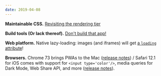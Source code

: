 ```yaml
---
date: 2019-04-08
---
```


__Maintainable CSS.__ [Revisiting the rendering tier](https://www.theguardian.com/info/2019/apr/04/revisiting-the-rendering-tier)

__Build tools (Or lack thereof).__ [Don't build that app!](https://formidable.com/blog/2019/no-build-step/)

__Web platform.__ Native lazy-loading: images (and iframes) will get [a `loading` attribute](https://addyosmani.com/blog/lazy-loading/)!

__Browsers.__ Chrome 73 brings PWAs to the Mac ([release notes](https://developers.google.com/web/updates/2019/03/nic73)) / Safari 12.1 for iOS comes with support for `<input type='color'/>`, media queries for Dark Mode, Web Share API, and more ([release notes](https://webkit.org/blog/8718/new-webkit-features-in-safari-12-1/)).